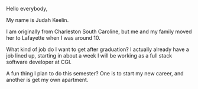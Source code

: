 Hello everybody,

My name is Judah Keelin.

I am originally from Charleston South Caroline, but me and my family moved her to Lafayette when I was around 10.

What kind of job do I want to get after graduation? I actually already have a job lined up, starting in about a week I will be working as a full stack software developer at CGI.

A fun thing I plan to do this semester? One is to start my new career, and another is get my own apartment.
